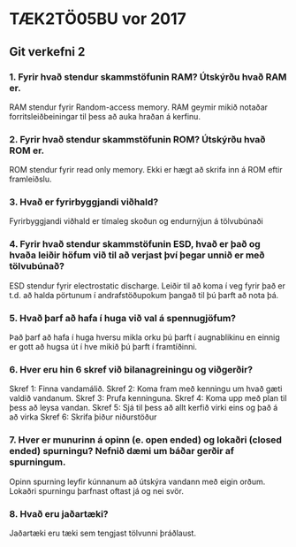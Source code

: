 # TÆK2TÖ05BU vor 2017
## Git verkefni 2
### 1. Fyrir hvað stendur skammstöfunin RAM? Útskýrðu hvað RAM er.
RAM stendur fyrir Random-access memory. RAM geymir mikið notaðar forritsleiðbeiningar til þess að auka hraðan á kerfinu.
### 2. Fyrir hvað stendur skammstöfunin ROM? Útskýrðu hvað ROM er.
ROM stendur fyrir read only memory. Ekki er hægt að skrifa inn á ROM eftir framleiðslu.
### 3. Hvað er fyrirbyggjandi viðhald?
Fyrirbyggjandi viðhald er tímaleg skoðun og endurnýjun á tölvubúnaði
### 4. Fyrir hvað stendur skammstöfunin ESD, hvað er það og hvaða leiðir höfum við til að verjast því þegar unnið er með tölvubúnað?
ESD stendur fyrir electrostatic discharge. Leiðir til að koma í veg fyrir það er t.d. að halda pörtunum í andrafstöðupokum þangað til þú þarft að nota þá.
### 5. Hvað þarf að hafa í huga við val á spennugjöfum?
Það þarf að hafa í huga hversu mikla orku þú þarft í augnablikinu en einnig er gott að hugsa út í hve mikið þú þarft í framtíðinni.
### 6. Hver eru hin 6 skref við bilanagreiningu og viðgerðir?
Skref 1: Finna vandamálið.
Skref 2: Koma fram með kenningu um hvað gæti valdið vandanum.
Skref 3: Prufa kenninguna.
Skref 4: Koma upp með plan til þess að leysa vandan.
Skref 5: Sjá til þess að allt kerfið virki eins og það á að virka
Skref 6: Skrifa þiður niðurstöður
### 7. Hver er munurinn á opinn (e. open ended) og lokaðri (closed ended) spurningu? Nefnið dæmi um báðar gerðir af spurningum.
Opinn spurning leyfir kúnnanum að útskýra vandann með eigin orðum. Lokaðri spurningu þarfnast oftast já og nei svör.
### 8. Hvað eru jaðartæki?
Jaðartæki eru tæki sem tengjast tölvunni þráðlaust.